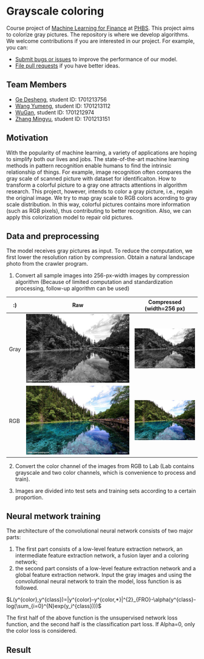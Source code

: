 <script type="text/javascript" src="http://cdn.mathjax.org/mathjax/latest/MathJax.js?config=default"></script>
# Grayscale coloring

Course project of [Machine Learning for Finance](https://github.com/PHBS/2018.M1.MLF) at [PHBS](http://english.phbs.pku.edu.cn/). This project aims to colorize gray pictures. The
repository is where we develop algorithms. We welcome contributions if you are interested in our
project. For example, you can:

* [Submit bugs or issues](https://github.com/devon-ge/PHBS_MLF_2018/issues) to improve the performance of our model.
* [File pull requests](https://github.com/devon-ge/PHBS_MLF_2018/pulls) if you have better ideas.

## Team Members

* [Ge Desheng](https://github.com/devon-ge), student ID: 1701213756
* [Wang Yumeng](https://github.com/yumengwang123), student ID: 1701213112
* [WuGan](https://github.com/SuperWGAaron), student ID: 1701212974
* [Zhang Mingyu](https://github.com/myzhangcn), student ID: 1701213151

## Motivation

With the popularity of machine learning, a variety of applications are hoping to simplify
both our lives and jobs. The state-of-the-art machine learning methods in pattern recognition
enable humans to find the intrinsic relationship of things. For example, image recognition often
compares the gray scale of scanned picture with dataset for identificaiton. How to transform a
colorful picture to a gray one attracts attentions in algorithm research. This project, however,
intends to color a gray picture, i.e., regain the original image. We try to map gray scale to RGB
colors acorrding to gray scale distribution. In this way, colorful pictures contains more
information (such as RGB pixels), thus contributing to better recognition. Also, we can apply this
colorization model to repair old pictures.

## Data and preprocessing

The model receives gray pictures as input. To reduce the computation, we first lower the resolution
ration by compression. Obtain a natural landscape photo from the crawler program.

1. Convert all sample images into 256-px-width images by compression algorithm (Because of limited computation and standardization processing, follow-up algorithm can be used)

:)|Raw | Compressed (width=256 px)
---|---|---
Gray|![Raw picture](./test/example_Gray.jpg) | ![Compressed picture](./test/com_example_Gray.jpg)
RGB|![Raw picture](./test/example_RGB.jpg) | ![Compressed picture](./test/com_example_RGB.jpg)

2. Convert the color channel of the images from RGB to Lab (Lab contains grayscale and two color channels, which is convenience to process and train).

3. Images are divided into test sets and training sets according to a certain proportion.
## Neural metwork training

The architecture of the convolutional neural network consists of two major parts: 
1) The first part consists of a low-level feature extraction network, an intermediate feature extraction network, a fusion layer and a coloring network; 
2) the second part consists of a low-level feature extraction network and a global feature extraction network. 
Input the gray images and using the convolutional neural network to train the model, loss function is as followed.

$L(y^{color},y^{class})=|y^{color}-y^{color,*}|^{2}_{FRO}-\alpha(y^{class}-log(\sum_{i=0}^{N}exp(y_i^{class})))$

The first half of the above function is the unsupervised network loss function, and the second half is the classification part loss. If Alpha=0, only the color loss is considered.

## Result
